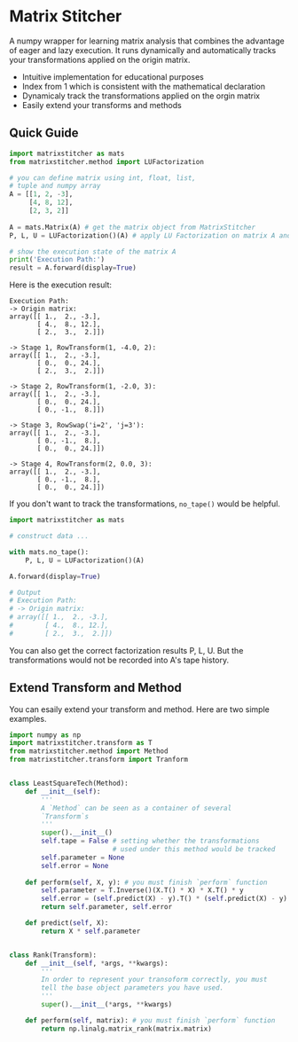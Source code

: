 # Matrix Stitcher

A numpy wrapper for learning matrix analysis that combines the advantage of eager and lazy execution. It runs dynamically and automatically tracks your transformations applied on the origin matrix.

- Intuitive implementation for educational purposes 
- Index from 1 which is consistent with the mathematical declaration
- Dynamicaly track the transformations applied on the orgin matrix
- Easily extend your transforms and methods

## Quick Guide
```python
import matrixstitcher as mats 
from matrixstitcher.method import LUFactorization

# you can define matrix using int, float, list, 
# tuple and numpy array
A = [[1, 2, -3], 
     [4, 8, 12], 
     [2, 3, 2]] 
     
A = mats.Matrix(A) # get the matrix object from MatrixStitcher
P, L, U = LUFactorization()(A) # apply LU Factorization on matrix A and get the factorization results

# show the execution state of the matrix A
print('Execution Path:')
result = A.forward(display=True)
```
Here is the execution result:
```
Execution Path:
-> Origin matrix:
array([[ 1.,  2., -3.],
       [ 4.,  8., 12.],
       [ 2.,  3.,  2.]])

-> Stage 1, RowTransform(1, -4.0, 2):
array([[ 1.,  2., -3.],
       [ 0.,  0., 24.],
       [ 2.,  3.,  2.]])

-> Stage 2, RowTransform(1, -2.0, 3):
array([[ 1.,  2., -3.],
       [ 0.,  0., 24.],
       [ 0., -1.,  8.]])

-> Stage 3, RowSwap('i=2', 'j=3'):
array([[ 1.,  2., -3.],
       [ 0., -1.,  8.],
       [ 0.,  0., 24.]])

-> Stage 4, RowTransform(2, 0.0, 3):
array([[ 1.,  2., -3.],
       [ 0., -1.,  8.],
       [ 0.,  0., 24.]])
```

If you don't want to track the transformations, `no_tape()` would be helpful.
```python
import matrixstitcher as mats 

# construct data ...

with mats.no_tape():
    P, L, U = LUFactorization()(A)

A.forward(display=True)

# Output
# Execution Path:
# -> Origin matrix:
# array([[ 1.,  2., -3.],
#        [ 4.,  8., 12.],
#        [ 2.,  3.,  2.]])
```
You can also get the correct factorization results P, L, U. But the transformations would not be recorded into A's tape history.

## Extend Transform and Method

You can esaily extend your transform and method. Here are two simple examples.
```python
import numpy as np
import matrixstitcher.transform as T
from matrixstitcher.method import Method
from matrixstitcher.transform import Tranform


class LeastSquareTech(Method):
    def __init__(self):
        '''
        A `Method` can be seen as a container of several
        `Transform`s
        '''
        super().__init__()
        self.tape = False # setting whether the transformations 
                          # used under this method would be tracked 
        self.parameter = None
        self.error = None
    
    def perform(self, X, y): # you must finish `perform` function
        self.parameter = T.Inverse()(X.T() * X) * X.T() * y
        self.error = (self.predict(X) - y).T() * (self.predict(X) - y)
        return self.parameter, self.error

    def predict(self, X):
        return X * self.parameter


class Rank(Transform):
    def __init__(self, *args, **kwargs):
        '''
        In order to represent your transoform correctly, you must 
        tell the base object parameters you have used.
        '''
        super().__init__(*args, **kwargs)

    def perform(self, matrix): # you must finish `perform` function
        return np.linalg.matrix_rank(matrix.matrix)
```